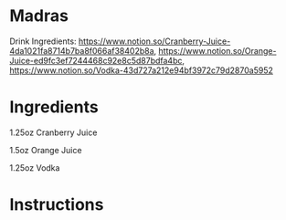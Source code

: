 # Madras

Drink Ingredients: https://www.notion.so/Cranberry-Juice-4da1021fa8714b7ba8f066af38402b8a, https://www.notion.so/Orange-Juice-ed9fc3ef7244468c92e8c5d87bdfa4bc, https://www.notion.so/Vodka-43d727a212e94bf3972c79d2870a5952

# Ingredients

1.25oz Cranberry Juice

1.5oz Orange Juice

1.25oz Vodka

# Instructions